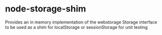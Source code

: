 # node-storage-shim
Provides an in memory implementation of the webstorage Storage interface to be used as a shim for localStorage or sessionStorage for unit testing
